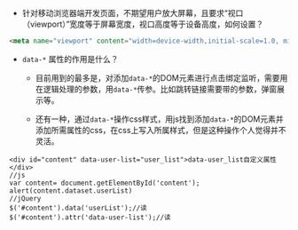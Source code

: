 
* 针对移动浏览器端开发页面，不期望用户放大屏幕，且要求“视口（viewport）”宽度等于屏幕宽度，视口高度等于设备高度，如何设置？

```html
<meta name="viewport" content="width=device-width,initial-scale=1.0, minimum-scale=1.0, maximum-scale=1.0, user-scalable=no"/>
```

* `data-*` 属性的作用是什么？

	* 目前用到的最多是，对添加`data-*`的DOM元素进行点击绑定监听，需要用在逻辑处理的参数，用`data-*`传参。比如跳转链接需要带的参数，弹窗展示等。

	* 还有一种，通过`data-*`操作css样式，用js找到添加`data-*`的DOM元素并添加所需属性的css，在css上写入所属样式，但是这种操作个人觉得并不灵活。

```
<div id="content" data-user-list="user_list">data-user_list自定义属性 </div>
//js
var content= document.getElementById('content');
alert(content.dataset.userList)
//jQuery
$('#content').data('userList');//读
$('#content').attr('data-user-list');//读
```